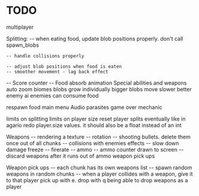 # TODO

multiplayer


Splitting:
    -- when eating food, update blob positions properly. don't call spawn_blobs

    -- handle collisions properly

    -- adjust blob positions when food is eaten
    -- smoother movement - lag back effect
  

-- Score counter
-- Food absorb animation
Special abilities and weapons
auto zoom
biomes
blobs grow individually
bigger blobs move slower
better enemy ai
enemies can consume food

respawn food
main menu
Audio
parasites
game over mechanic

limits on splitting
limits on player size
reset player splits eventually like in agario
redo player.size values. it should also be a float instead of an int

Weapons
    -- rendering a texture
    -- rotation
    -- shooting bullets. delete them once out of all chunks
    -- collisions with enemies
    effects
        -- slow down
        damage
        freeze
    -- firerate
    -- ammo
        -- ammo counter drawn to screen
    -- discard weapons after it runs out of ammo
    weapon pick ups

Weapon pick ups
    -- each chunk has its own weapons list
    -- spawn random weapons in random chunks
    -- when a player collides with a weapon, give it to that player
    pick up with e. drop with q
    being able to drop weapons as a player
